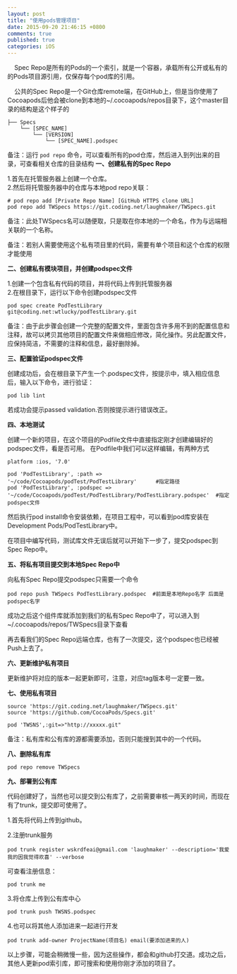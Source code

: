 ```yaml
---
layout: post
title: "使用pods管理项目"
date: 2015-09-20 21:46:15 +0800
comments: true
published: true
categories: iOS
---
```



    Spec Repo是所有的Pods的一个索引，就是一个容器，承载所有公开或私有的的Pods项目源引用，仅保存每个pod库的引用。

    公共的Spec Repo是一个Git仓库remote端，在GitHub上，但是当你使用了Cocoapods后他会被clone到本地的\~/.cocoapods/repos目录下，这个master目录的结构是这个样子的

	├── Specs
	    └── [SPEC_NAME]
	        └── [VERSION]
	            └── [SPEC_NAME].podspec
备注：运行 `pod repo` 命令，可以查看所有的pod仓库，然后进入到列出来的目录，可查看相关仓库的目录结构
**一、创建私有的Spec Repo**

1.首先在托管服务器上创建一个仓库。  
2.然后将托管服务器中的仓库与本地pod repo关联：  

	# pod repo add [Private Repo Name] [GitHub HTTPS clone URL]
	pod repo add TWSpecs https://git.coding.net/laughmaker/TWSpecs.git
 
备注：此处TWSpecs名可以随便取，只是取在你本地的一个命名，作为与远端相关联的一个名称。
 
备注：若别人需要使用这个私有项目里的代码，需要有单个项目和这个仓库的权限才能使用

**二、创建私有模块项目，并创建podspec文件**

1.创建一个包含私有代码的项目，并将代码上传到托管服务器  
2.在根目录下，运行以下命令创建podspec文件  

	pod spec create PodTestLibrary git@coding.net:wtlucky/podTestLibrary.git

备注：由于此步骤会创建一个完整的配置文件，里面包含许多用不到的配置信息和注释，故可以拷贝其他项目的配置文件来做相应修改，简化操作。另此配置文件，应保持简洁，不需要的注释和信息，最好删除掉。

**三、配置验证podspec文件**

创建成功后，会在根目录下产生一个.podspec文件，按提示中，填入相应信息后，输入以下命令，进行验证：

	pod lib lint
 
若成功会提示passed validation.否则按提示进行错误改正。
 
**四、本地测试**

创建一个新的项目，在这个项目的Podfile文件中直接指定刚才创建编辑好的podspec文件，看是否可用。 在Podfile中我们可以这样编辑，有两种方式

	platform :ios, '7.0'
	
	pod 'PodTestLibrary', :path => '~/code/Cocoapods/podTest/PodTestLibrary'      #指定路径
	pod 'PodTestLibrary', :podspec => '~/code/Cocoapods/podTest/PodTestLibrary/PodTestLibrary.podspec'  #指定podspec文件
 
然后执行pod install命令安装依赖，在项目工程中，可以看到pod库安装在Development Pods/PodTestLibrary中。

在项目中编写代码，测试库文件无误后就可以开始下一步了，提交podspec到Spec Repo中。

**五、将私有项目提交到本地Spec Repo中**

向私有Spec Repo提交podspec只需要一个命令

	pod repo push TWSpecs PodTestLibrary.podspec  #前面是本地Repo名字 后面是podspec名字
 
成功之后这个组件库就添加到我们的私有Spec Repo中了，可以进入到\~/.cocoapods/repos/TWSpecs目录下查看
 
再去看我们的Spec Repo远端仓库，也有了一次提交，这个podspec也已经被Push上去了。

**六、更新维护私有项目**

更新维护将对应的版本一起更新即可，注意，对应tag版本号一定要一致。

**七、使用私有项目**

	source 'https://git.coding.net/laughmaker/TWSpecs.git'  
	source 'https://github.com/CocoaPods/Specs.git'  
	
	pod 'TWSNS',:git=>"http://xxxxx.git"
 
备注：私有库和公有库的源都需要添加，否则只能搜到其中的一个代码。
 
**八、删除私有库**

	pod repo remove TWSpecs
 
**九、部署到公有库**

代码创建好了，当然也可以提交到公有库了，之前需要审核一两天的时间，而现在有了trunk，提交即可使用了。

1.首先将代码上传到github。

2.注册trunk服务
 
	pod trunk register wskrdfeai@gmail.com 'laughmaker' --description='我爱我的因我觉得欢喜' --verbose

可查看注册信息：

	pod trunk me
 
3.将仓库上传到公有库中心

	pod trunk push TWSNS.podspec
 
4.也可以将其他人添加进来一起进行开发

	pod trunk add-owner ProjectName(项目名) email(要添加进来的人)
 
以上步骤，可能会稍微慢一些，因为这些操作，都会和github打交道。成功之后，其他人更新pod索引库，即可搜索和使用你刚才添加的项目了。

